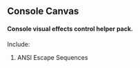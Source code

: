 ## Console Canvas

#### Console visual effects control helper pack.

Include:
1. ANSI Escape Sequences
